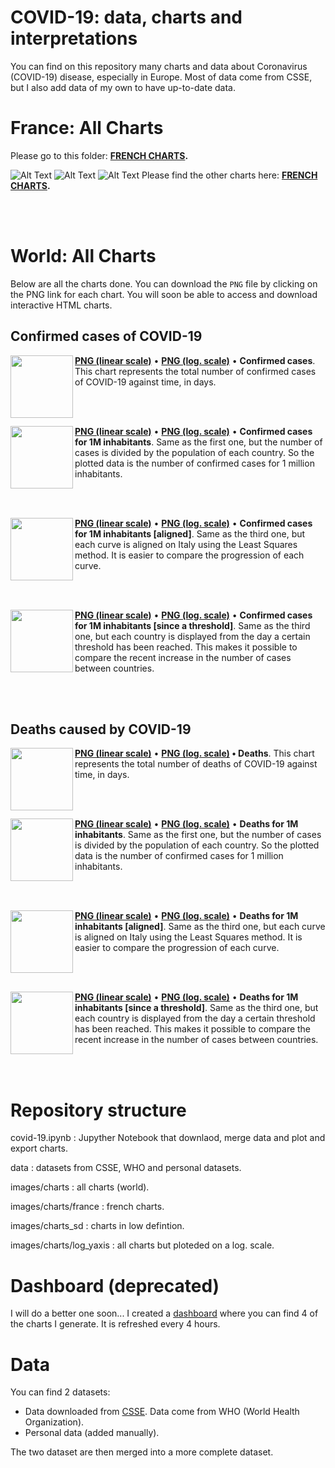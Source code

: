 # COVID-19: data, charts and interpretations
You can find on this repository many charts and data about Coronavirus (COVID-19) disease, especially in Europe. Most of data come from CSSE, but I also add data of my own to have up-to-date data.

# France: All Charts
Please go to this folder: 
**[FRENCH CHARTS](https://github.com/rozierguillaume/covid-19/tree/master/images/charts/france).**

![Alt Text](https://raw.githubusercontent.com/rozierguillaume/covid-19/master/images/charts/france/dep-map.gif)
![Alt Text](https://raw.githubusercontent.com/rozierguillaume/covid-19/master/images/charts/france/dc_cum_region_comp.png)
![Alt Text](https://raw.githubusercontent.com/rozierguillaume/covid-19/master/images/charts/france/evol_journ.png)
Please find the other charts here: 
**[FRENCH CHARTS](https://github.com/rozierguillaume/covid-19/tree/master/images/charts/france).**

<br /><br />

# World: All Charts
Below are all the charts done. You can download the `PNG` file by clicking on the PNG link for each chart. You will soon be able to access and download interactive HTML charts.

## Confirmed cases of COVID-19
<img align="left" height="100" src="https://raw.githubusercontent.com/rozierguillaume/covid-19/master/images/charts/cases.png">

**[PNG (linear scale)](https://raw.githubusercontent.com/rozierguillaume/covid-19/master/images/charts/cases.png)** • **[PNG (log. scale)](https://raw.githubusercontent.com/rozierguillaume/covid-19/master/images/charts/log_yaxis/cases.png)** • **Confirmed cases**.
This chart represents the total number of confirmed cases of COVID-19 against time, in days.

<!---
<img align="left" height="100" src="images/charts/cases_since.png">
-->
<!---
**[PNG (linear scale)](https://raw.githubusercontent.com/rozierguillaume/covid-19/master/images/charts/cases_since.png)** • **[PNG (log. scale)](https://raw.githubusercontent.com/rozierguillaume/covid-19/master/images/charts/log_yaxis/cases_since.png)** • **Confirmed cases over time [since]**.
Same as the first one, but each country is displayed from the day a certain threshold has been reached. This makes it possible to compare the recent increase in the number of cases between countries.
-->
<br /><br />

<img align="left" height="100" src="https://raw.githubusercontent.com/rozierguillaume/covid-19/master/images/charts/cases_per_1m_inhabitant.png">

**[PNG (linear scale)](https://raw.githubusercontent.com/rozierguillaume/covid-19/master/images/charts/cases_per_1m_inhabitant.png)** • **[PNG (log. scale)](https://raw.githubusercontent.com/rozierguillaume/covid-19/master/images/charts/log_yaxis/cases_per_1m_inhabitant.png)** • **Confirmed cases for 1M inhabitants**.
Same as the first one, but the number of cases is divided by the population of each country. So the plotted data is the number of confirmed cases for 1 million inhabitants.

<br /><br />

<img align="left" height="100" src="https://raw.githubusercontent.com/rozierguillaume/covid-19/master/images/charts/cases_per_1m_inhabitant_aligned.png">

**[PNG (linear scale)](https://raw.githubusercontent.com/rozierguillaume/covid-19/master/images/charts/cases_per_1m_inhabitant_aligned.png)** • **[PNG (log. scale)](https://raw.githubusercontent.com/rozierguillaume/covid-19/master/images/charts/log_yaxis/cases_per_1m_inhabitant_aligned.png)** • **Confirmed cases for 1M inhabitants [aligned]**.
Same as the third one, but each curve is aligned on Italy using the Least Squares method. It is easier to compare the progression of each curve.

<br /><br />

<img align="left" height="100" src="https://raw.githubusercontent.com/rozierguillaume/covid-19/master/images/charts/cases_per_1m_inhabitant_since.png">

**[PNG (linear scale)](https://raw.githubusercontent.com/rozierguillaume/covid-19/master/images/charts/cases_per_1m_inhabitant_since.png)** • **[PNG (log. scale)](https://raw.githubusercontent.com/rozierguillaume/covid-19/master/images/charts/log_yaxis/cases_per_1m_inhabitant_since.png)** • **Confirmed cases for 1M inhabitants [since a threshold]**.
Same as the third one, but each country is displayed from the day a certain threshold has been reached. This makes it possible to compare the recent increase in the number of cases between countries.

<br /><br />

## Deaths caused by COVID-19

<img align="left" height="100" src="https://raw.githubusercontent.com/rozierguillaume/covid-19/master/images/charts/deaths.png">

**[PNG (linear scale)](https://raw.githubusercontent.com/rozierguillaume/covid-19/master/images/charts/deaths.png)** • **[PNG (log. scale)](https://raw.githubusercontent.com/rozierguillaume/covid-19/master/images/charts/log_yaxis/deaths.png) • Deaths**.
This chart represents the total number of deaths of COVID-19 against time, in days.

<!---
<img align="left" height="100" src="images/charts_sd/deaths_since.png">
-->
<!---
**[PNG (linear scale)](https://raw.githubusercontent.com/rozierguillaume/covid-19/master/images/charts/deaths_since.png)** •  **[PNG (log. scale)](https://raw.githubusercontent.com/rozierguillaume/covid-19/master/images/charts/log_yaxis/deaths_since.png)** • **Deaths over time [since a treschold]**.
Same as the first one, but each country is displayed from the day a certain threshold has been reached. This makes it possible to compare the recent increase in the number of cases between countries.
-->
<br /><br />

<img align="left" height="100" src="https://raw.githubusercontent.com/rozierguillaume/covid-19/master/images/charts/deaths_per_1m_inhabitant.png">

**[PNG (linear scale)](https://raw.githubusercontent.com/rozierguillaume/covid-19/master/images/charts/deaths_per_1m_inhabitant.png)** •  **[PNG (log. scale)](https://raw.githubusercontent.com/rozierguillaume/covid-19/master/images/charts/log_yaxis/deaths_per_1m_inhabitant.png)** •  **Deaths for 1M inhabitants**.
Same as the first one, but the number of cases is divided by the population of each country. So the plotted data is the number of confirmed cases for 1 million inhabitants.

<br /><br />

<img align="left" height="100" src="https://raw.githubusercontent.com/rozierguillaume/covid-19/master/images/charts/deaths_per_1m_inhabitant_aligned.png">

**[PNG (linear scale)](https://raw.githubusercontent.com/rozierguillaume/covid-19/master/images/charts/deaths_per_1m_inhabitant_aligned.png)** • **[PNG (log. scale)](https://raw.githubusercontent.com/rozierguillaume/covid-19/master/images/charts/log_yaxis/deaths_per_1m_inhabitant_aligned.png)** • **Deaths for 1M inhabitants [aligned]**.
Same as the third one, but each curve is aligned on Italy using the Least Squares method. It is easier to compare the progression of each curve.

<br /><br />

<img align="left" height="100" src="https://raw.githubusercontent.com/rozierguillaume/covid-19/master/images/charts/deaths_per_1m_inhabitant_since.png">

**[PNG (linear scale)](https://raw.githubusercontent.com/rozierguillaume/covid-19/master/images/charts/deaths_per_1m_inhabitant_since.png)** • **[PNG (log. scale)](https://raw.githubusercontent.com/rozierguillaume/covid-19/master/images/charts/log_yaxis/deaths_per_1m_inhabitant_since.png)** • **Deaths for 1M inhabitants [since a threshold]**.
Same as the third one, but each country is displayed from the day a certain threshold has been reached. This makes it possible to compare the recent increase in the number of cases between countries.

<br /><br />

<!---
# Main Charts
All charts are listed above. But, here are the main one, so you don't have to download every one.

## Confirmed cases
### Total cases
![](./images/charts/cases.png)

### Total cases for 1 million inhabitants
That's simply the total number of cases over time for each countr divided by the total population of the country.
![](./images/charts/cases_per_1m_inhabitant.png)

### Total cases for 1 million inhabitants, aligned
Same chart, but every curve is aligned with Italy. That's an easier way to compare how fast the curves grow.  
![](./images/charts/cases_per_1m_inhabitant_aligned.png)

### Total cases for 1 million inhabitants, since "x cases/mill. hab."
![](./images/charts/cases_per_1m_inhabitant_since.png)

## Deaths
### Total deaths
![](./images/charts/deaths.png)

### Total deaths for 1 million inhabitants
That's simply the total number of deaths over time for each countr divided by the total population of the country.
![](./images/charts/deaths_per_1m_inhabitant.png)

### Total deaths for 1 million inhabitants, aligned
Same chart, but every curve is aligned with Italy. That's an easier way to compare how fast the curves grow.  
![](./images/charts/deaths_per_1m_inhabitant_aligned.png)

### Total deaths for 1 million inhabitants, since "x deaths/mill. hab."
![](./images/charts/deaths_per_1m_inhabitant_since.png)
-->
# Repository structure
covid-19.ipynb : Jupyther Notebook that downlaod, merge data and plot and export charts.

data : datasets from CSSE, WHO and personal datasets.

images/charts : all charts (world).

images/charts/france : french charts.

images/charts_sd : charts in low defintion.

images/charts/log_yaxis : all charts but ploteded on a log. scale.



# Dashboard (deprecated)
I will do a better one soon...
I created a [dashboard](https://plot.ly/dashboard/worldice:14/) where you can find 4 of the charts I generate. It is refreshed every 4 hours.
<!--
![](./images/dashboard.png)
-->
# Data
You can find 2 datasets:
- Data downloaded from [CSSE](https://github.com/CSSEGISandData/COVID-19). Data come from WHO (World Health Organization).
- Personal data (added manually).

The two dataset are then merged into a more complete dataset.
